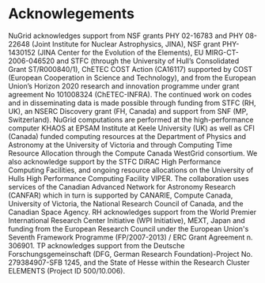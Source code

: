 # Acknowlegements

NuGrid acknowledges support from NSF grants PHY 02-16783 and PHY 08-22648
(Joint Institute for Nuclear Astrophysics, JINA), NSF grant PHY-1430152 (JINA
Center for the Evolution of the Elements), EU MIRG-CT-2006-046520 and STFC
(through the University of Hull’s Consolidated Grant ST/R000840/1), 
ChETEC COST Action (CA16117) supported by COST (European Cooperation in Science and Technology), and 
from the European Union’s Horizon 2020 research and innovation programme under grant agreement 
No 101008324 (ChETEC-INFRA). 
The continued work on codes and in disseminating data is made possible through
funding from STFC (RH, UK), an NSERC Discovery grant (FH, Canada) and support
from SNF (MP, Switzerland). NuGrid computations are performed at the
high-performance computer KHAOS at EPSAM Institute at Keele University (UK) as
well as CFI (Canada) funded computing resources at the Department of Physics
and Astronomy at the University of Victoria and through Computing Time Resource
Allocation through the Compute Canada WestGrid consortium. We also acknowledge
support by the STFC DiRAC High Performance Computing Facilities, and ongoing
resource allocations on the University of Hulls High Performance Computing
Facility VIPER. The collaboration uses services of the Canadian Advanced
Network for Astronomy Research (CANFAR) which in turn is supported by CANARIE,
Compute Canada, University of Victoria, the National Research Council of
Canada, and the Canadian Space Agency. RH acknowledges support from the World
Premier International Research Center Initiative (WPI Initiative), MEXT, Japan
and funding from the European Research Council under the European Union's
Seventh Framework Programme (FP/2007-2013) / ERC Grant Agreement n. 306901.
TP acknowledges support from the Deutsche Forschungsgemeinschaft 
(DFG, German Research Foundation)-Project No. 279384907-SFB 1245, and the 
State of Hesse within the Research Cluster ELEMENTS (Project ID 500/10.006).
